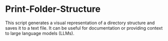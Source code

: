 # Print-Folder-Structure
This script generates a visual representation of a directory structure and saves it to a text file. It can be useful for documentation or providing context to large language models (LLMs).
